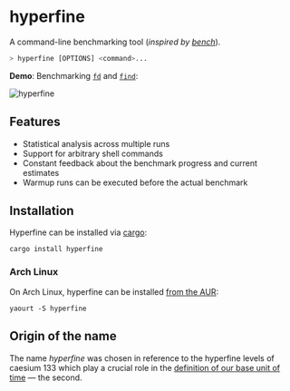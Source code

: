 # hyperfine

A command-line benchmarking tool (*inspired by [bench](https://github.com/Gabriel439/bench)*).

``` bash
> hyperfine [OPTIONS] <command>...
```

**Demo**: Benchmarking [`fd`](https://github.com/sharkdp/fd) and [`find`](https://www.gnu.org/software/findutils/):

![hyperfine](https://i.imgur.com/5OqrGWe.gif)

## Features

* Statistical analysis across multiple runs
* Support for arbitrary shell commands
* Constant feedback about the benchmark progress and current estimates
* Warmup runs can be executed before the actual benchmark

## Installation

Hyperfine can be installed via [cargo](https://doc.rust-lang.org/cargo/):
```
cargo install hyperfine
```

### Arch Linux

On Arch Linux, hyperfine can be installed [from the AUR](https://aur.archlinux.org/packages/hyperfine):
```
yaourt -S hyperfine
```

## Origin of the name

The name *hyperfine* was chosen in reference to the hyperfine levels of caesium 133 which play a crucial role in the
[definition of our base unit of time](https://en.wikipedia.org/wiki/Second#Based_on_caesium_microwave_atomic_clock)
— the second.
